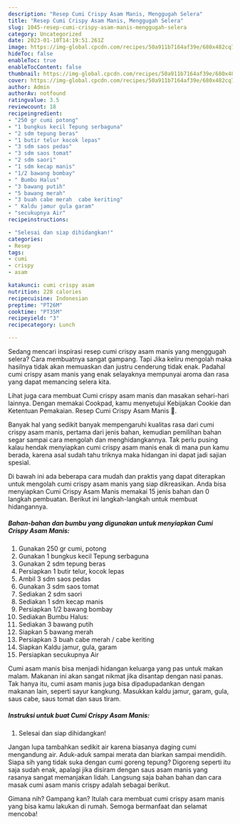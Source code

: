 ```yaml
---
description: "Resep Cumi Crispy Asam Manis, Menggugah Selera"
title: "Resep Cumi Crispy Asam Manis, Menggugah Selera"
slug: 1045-resep-cumi-crispy-asam-manis-menggugah-selera
category: Uncategorized
date: 2023-01-10T14:19:51.261Z
image: https://img-global.cpcdn.com/recipes/50a911b7164af39e/680x482cq70/cumi-crispy-asam-manis-foto-resep-utama.jpg
hideToc: false
enableToc: true
enableTocContent: false
thumbnail: https://img-global.cpcdn.com/recipes/50a911b7164af39e/680x482cq70/cumi-crispy-asam-manis-foto-resep-utama.jpg
cover: https://img-global.cpcdn.com/recipes/50a911b7164af39e/680x482cq70/cumi-crispy-asam-manis-foto-resep-utama.jpg
author: Admin
authorAv: notfound
ratingvalue: 3.5
reviewcount: 18
recipeingredient:
- "250 gr cumi potong"
- "1 bungkus kecil Tepung serbaguna"
- "2 sdm tepung beras"
- "1 butir telur kocok lepas"
- "3 sdm saos pedas"
- "3 sdm saos tomat"
- "2 sdm saori"
- "1 sdm kecap manis"
- "1/2 bawang bombay"
- " Bumbu Halus"
- "3 bawang putih"
- "5 bawang merah"
- "3 buah cabe merah  cabe keriting"
- " Kaldu jamur gula garam"
- "secukupnya Air"
recipeinstructions:

- "Selesai dan siap dihidangkan!"
categories:
- Resep
tags:
- cumi
- crispy
- asam

katakunci: cumi crispy asam 
nutrition: 228 calories
recipecuisine: Indonesian
preptime: "PT26M"
cooktime: "PT35M"
recipeyield: "3"
recipecategory: Lunch

---
```



Sedang mencari inspirasi resep cumi crispy asam manis yang menggugah selera? Cara membuatnya sangat gampang. Tapi Jika keliru mengolah maka hasilnya tidak akan memuaskan dan justru cenderung tidak enak. Padahal cumi crispy asam manis yang enak selayaknya mempunyai aroma dan rasa yang dapat memancing selera kita.


Lihat juga cara membuat Cumi crispy asam manis dan masakan sehari-hari lainnya. Dengan memakai Cookpad, kamu menyetujui Kebijakan Cookie dan Ketentuan Pemakaian. Resep Cumi Crispy Asam Manis 🦑.

Banyak hal yang sedikit banyak mempengaruhi kualitas rasa dari cumi crispy asam manis, pertama dari jenis bahan, kemudian pemilihan bahan segar sampai cara mengolah dan menghidangkannya. Tak perlu pusing kalau hendak menyiapkan cumi crispy asam manis enak di mana pun kamu berada, karena asal sudah tahu triknya maka hidangan ini dapat jadi sajian spesial.


Di bawah ini ada beberapa cara mudah dan praktis yang dapat diterapkan untuk mengolah cumi crispy asam manis yang siap dikreasikan. Anda bisa menyiapkan Cumi Crispy Asam Manis memakai 15 jenis bahan dan 0 langkah pembuatan. Berikut ini langkah-langkah untuk membuat hidangannya.

<!--inarticleads1-->

##### Bahan-bahan dan bumbu yang digunakan untuk menyiapkan Cumi Crispy Asam Manis:

1. Gunakan 250 gr cumi, potong
1. Gunakan 1 bungkus kecil Tepung serbaguna
1. Gunakan 2 sdm tepung beras
1. Persiapkan 1 butir telur, kocok lepas
1. Ambil 3 sdm saos pedas
1. Gunakan 3 sdm saos tomat
1. Sediakan 2 sdm saori
1. Sediakan 1 sdm kecap manis
1. Persiapkan 1/2 bawang bombay
1. Sediakan  Bumbu Halus:
1. Sediakan 3 bawang putih
1. Siapkan 5 bawang merah
1. Persiapkan 3 buah cabe merah / cabe keriting
1. Siapkan  Kaldu jamur, gula, garam
1. Persiapkan secukupnya Air


Cumi asam manis bisa menjadi hidangan keluarga yang pas untuk makan malam. Makanan ini akan sangat nikmat jika disantap dengan nasi panas. Tak hanya itu, cumi asam manis juga bisa dipadupadankan dengan makanan lain, seperti sayur kangkung. Masukkan kaldu jamur, garam, gula, saus cabe, saus tomat dan saus tiram. 

<!--inarticleads2-->

##### Instruksi untuk buat Cumi Crispy Asam Manis:


1. Selesai dan siap dihidangkan!

Jangan lupa tambahkan sedikit air karena biasanya daging cumi mengandung air. Aduk-aduk sampai merata dan biarkan sampai mendidih. Siapa sih yang tidak suka dengan cumi goreng tepung? Digoreng seperti itu saja sudah enak, apalagi jika disiram dengan saus asam manis yang rasanya sangat memanjakan lidah. Langsung saja bahan bahan dan cara masak cumi asam manis crispy adalah sebagai berikut. 

Gimana nih? Gampang kan? Itulah cara membuat cumi crispy asam manis yang bisa kamu lakukan di rumah. Semoga bermanfaat dan selamat mencoba!

